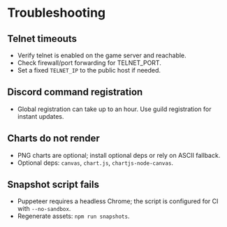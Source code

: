 # Troubleshooting

## Telnet timeouts
- Verify telnet is enabled on the game server and reachable.
- Check firewall/port forwarding for TELNET_PORT.
- Set a fixed `TELNET_IP` to the public host if needed.

## Discord command registration
- Global registration can take up to an hour. Use guild registration for instant updates.

## Charts do not render
- PNG charts are optional; install optional deps or rely on ASCII fallback.
- Optional deps: `canvas`, `chart.js`, `chartjs-node-canvas`.

## Snapshot script fails
- Puppeteer requires a headless Chrome; the script is configured for CI with `--no-sandbox`.
- Regenerate assets: `npm run snapshots`.
